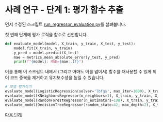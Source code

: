# 사례 연구 - 단계 1: 평가 함수 추출

먼저 수정된 스크립트 [run_regressor_evaluation.py](run_regressor_evaluation.py)를 살펴봅니다.

첫 번째 단계에 평가 로직을 함수로 선언합니다.

```python
def evaluate_model(model, X_train, y_train, X_test, y_test):
    model.fit(X_train, y_train)
    y_pred = model.predict(X_test)
    mae = metrics.mean_absolute_error(y_test, y_pred)
    print(f"{model}: MAE={mae:.1f}")
```

이를 통해 이 스크립트 내에서 (그리고 아마도 이를 넘어서) 함수를 재사용할 수 있게 되어 코드 중복을 제거하고 유지보수성을 높일 수 있습니다.

```python
# 모델 평가하기
evaluate_model(LogisticRegression(solver='lbfgs', max_iter=1000), X_train, y_train, X_test, y_test)
evaluate_model(KNeighborsRegressor(n_neighbors=1), X_train, y_train, X_test, y_test)
evaluate_model(RandomForestRegressor(n_estimators=100), X_train, y_train, X_test, y_test)
evaluate_model(DecisionTreeRegressor(random_state=42, max_depth=2), X_train, y_train, X_test, y_test)
```

[다음 단계](../02c-case-study-2-evaluation-abstraction/)